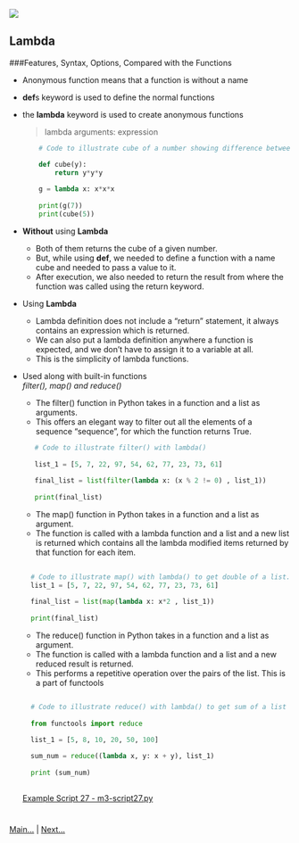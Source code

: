 
 
 
![](https://www.python.org/static/img/python-logo.png)
 
## Lambda
###Features, Syntax, Options, Compared with the Functions

 - Anonymous function means that a function is without a name
 - **def**s keyword is used to define the normal functions
 - the **lambda** keyword is used to create anonymous functions

    > lambda arguments: expression

    ```python
        # Code to illustrate cube of a number showing difference between def() and lambda().
    
        def cube(y):
            return y*y*y 
        
        g = lambda x: x*x*x 
        
        print(g(7)) 
        print(cube(5)) 
    ```
    
 - **Without** using **Lambda**
    - Both of them returns the cube of a given number. 
    - But, while using **def**, we needed to define a function with a name cube and needed to pass a value to it. 
    - After execution, we also needed to return the result from where the function was called using the return keyword.
 - Using **Lambda**
    - Lambda definition does not include a “return” statement, it always contains an expression which is returned. 
    - We can also put a lambda definition anywhere a function is expected, and we don’t have to assign it to a variable at all. 
    - This is the simplicity of lambda functions.    

- Used along with built-in functions <br/>
    *filter(), map() and reduce()*
    
    - The filter() function in Python takes in a function and a list as arguments. 
    - This offers an elegant way to filter out all the elements of a sequence “sequence”, for which the function 
    returns True. 

    ```python
       # Code to illustrate filter() with lambda()
     
       list_1 = [5, 7, 22, 97, 54, 62, 77, 23, 73, 61]
     
       final_list = list(filter(lambda x: (x % 2 != 0) , list_1))
     
       print(final_list)
    ```
    
    - The map() function in Python takes in a function and a list as argument. 
    - The function is called with a lambda function and a list and a new list is returned which contains all the lambda 
    modified items returned by that function for each item. 

    ```python
        
      # Code to illustrate map() with lambda() to get double of a list. 
      list_1 = [5, 7, 22, 97, 54, 62, 77, 23, 73, 61]
     
      final_list = list(map(lambda x: x*2 , list_1))
     
      print(final_list)
    ```
    
    - The reduce() function in Python takes in a function and a list as argument. 
    - The function is called with a lambda function and a list and a new reduced result is returned. 
    - This performs a repetitive operation over the pairs of the list. This is a part of functools
    ```python

      # Code to illustrate reduce() with lambda() to get sum of a list
      
      from functools import reduce
    
      list_1 = [5, 8, 10, 20, 50, 100]
     
      sum_num = reduce((lambda x, y: x + y), list_1)
     
      print (sum_num) 
      
    ```
  [Example Script 27 - m3-script27.py](/Examples/Module-3/m3-script27.py)

#
[Main...](https://github.com/ptoraskar/Python-Learning/blob/master/README.md) | [Next...](/Module-3/5_Sorting.md)